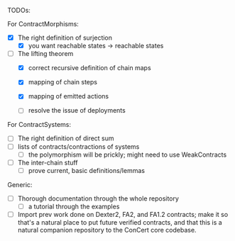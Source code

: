 TODOs:

For ContractMorphisms:
- [x] The right definition of surjection 
    - [x] you want reachable states -> reachable states
- [ ] The lifting theorem 
    - [x] correct recursive definition of chain maps 
    - [x] mapping of chain steps
    - [x] mapping of emitted actions
    - [ ] resolve the issue of deployments


For ContractSystems:
- [ ] The right definition of direct sum 
- [ ] lists of contracts/contractions of systems
    - [ ] the polymorphism will be prickly; might need to use WeakContracts
- [ ] The inter-chain stuff
    - [ ] prove current, basic definitions/lemmas 

Generic:
- [ ] Thorough documentation through the whole repository
    - [ ] a tutorial through the examples 
- [ ] Import prev work done on Dexter2, FA2, and FA1.2 contracts; make it so that's a natural place to put future verified contracts, and that this is a natural companion repository to the ConCert core codebase.